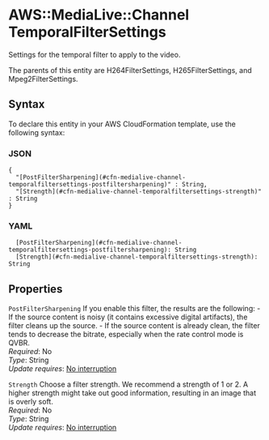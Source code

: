 # AWS::MediaLive::Channel TemporalFilterSettings<a name="aws-properties-medialive-channel-temporalfiltersettings"></a>

Settings for the temporal filter to apply to the video\.

The parents of this entity are H264FilterSettings, H265FilterSettings, and Mpeg2FilterSettings\.

## Syntax<a name="aws-properties-medialive-channel-temporalfiltersettings-syntax"></a>

To declare this entity in your AWS CloudFormation template, use the following syntax:

### JSON<a name="aws-properties-medialive-channel-temporalfiltersettings-syntax.json"></a>

```
{
  "[PostFilterSharpening](#cfn-medialive-channel-temporalfiltersettings-postfiltersharpening)" : String,
  "[Strength](#cfn-medialive-channel-temporalfiltersettings-strength)" : String
}
```

### YAML<a name="aws-properties-medialive-channel-temporalfiltersettings-syntax.yaml"></a>

```
  [PostFilterSharpening](#cfn-medialive-channel-temporalfiltersettings-postfiltersharpening): String
  [Strength](#cfn-medialive-channel-temporalfiltersettings-strength): String
```

## Properties<a name="aws-properties-medialive-channel-temporalfiltersettings-properties"></a>

`PostFilterSharpening`  <a name="cfn-medialive-channel-temporalfiltersettings-postfiltersharpening"></a>
If you enable this filter, the results are the following: \- If the source content is noisy \(it contains excessive digital artifacts\), the filter cleans up the source\. \- If the source content is already clean, the filter tends to decrease the bitrate, especially when the rate control mode is QVBR\.  
*Required*: No  
*Type*: String  
*Update requires*: [No interruption](https://docs.aws.amazon.com/AWSCloudFormation/latest/UserGuide/using-cfn-updating-stacks-update-behaviors.html#update-no-interrupt)

`Strength`  <a name="cfn-medialive-channel-temporalfiltersettings-strength"></a>
Choose a filter strength\. We recommend a strength of 1 or 2\. A higher strength might take out good information, resulting in an image that is overly soft\.  
*Required*: No  
*Type*: String  
*Update requires*: [No interruption](https://docs.aws.amazon.com/AWSCloudFormation/latest/UserGuide/using-cfn-updating-stacks-update-behaviors.html#update-no-interrupt)